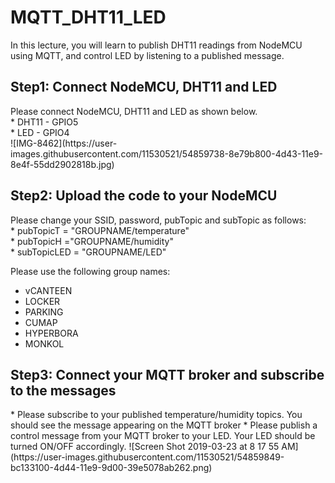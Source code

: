 # MQTT_DHT11_LED

In this lecture, you will learn to publish DHT11 readings from NodeMCU using MQTT, and control LED by listening to a published message.

<H2>Step1: Connect NodeMCU, DHT11 and LED </H2> 
Please  connect NodeMCU, DHT11 and LED as shown below. <br>
 * DHT11 - GPIO5  <br> 
 * LED - GPIO4  <br>
![IMG-8462](https://user-images.githubusercontent.com/11530521/54859738-8e79b800-4d43-11e9-8e4f-55dd2902818b.jpg)

<H2>Step2: Upload the code to your NodeMCU </H2>
Please change your SSID, password, pubTopic and subTopic as follows: <br>
 * pubTopicT = "GROUPNAME/temperature"  <br>
 * pubTopicH ="GROUPNAME/humidity"  <br>
 * subTopicLED = "GROUPNAME/LED"  <br>

Please use the following group names:
 * vCANTEEN  
 * LOCKER
 * PARKING
 * CUMAP
 * HYPERBORA
 * MONKOL
 
 <H2>Step3: Connect your MQTT broker and subscribe to the messages</H3>
 * Please subscribe to your published temperature/humidity topics. You should see the message appearing on the MQTT broker
 * Please publish a control message from your MQTT broker to your LED. Your LED should be turned ON/OFF accordingly.
![Screen Shot 2019-03-23 at 8 17 55 AM](https://user-images.githubusercontent.com/11530521/54859849-bc133100-4d44-11e9-9d00-39e5078ab262.png)

